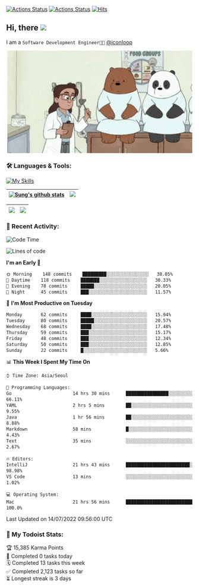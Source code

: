 
[![Actions Status](https://github.com/ddok2/ddok2/workflows/Todoist%20Readme/badge.svg)](https://github.com/ddok2/ddok2/actions)
[![Actions Status](https://github.com/ddok2/ddok2/workflows/wakatime-stats/badge.svg)](https://github.com/ddok2/ddok2/actions)
[![Hits](https://hits.seeyoufarm.com/api/count/incr/badge.svg?url=https%3A%2F%2Fgithub.com%2Fddok2&count_bg=%23FF9595&title_bg=%23555555&icon=github.svg&icon_color=%23FFFFFF&title=hits&edge_flat=false)](https://hits.seeyoufarm.com)

<!-- ![visitors](https://visitor-badge.laobi.icu/badge?page_id=ddok2.ddok2) -->
## Hi, there <img src="https://raw.githubusercontent.com/MartinHeinz/MartinHeinz/master/wave.gif" width="3%">

I am a `Software Development Engineer🧑‍💻` [@iconloop](https://github.com/iconloop)


<p align="center">
    <img align="center" alt="GIF" src="img/debugging.gif" />
</p>


### 🛠 Languages & Tools:

[![My Skills](https://skillicons.dev/icons?i=go,js,ts,py,express,react,svelte,jquery,pug,mongodb,mysql,redis,aws,docker,kubernetes)](https://skillicons.dev)


| <a href="https://github.com/ddok2"><img align="center" src="https://github-readme-stats.vercel.app/api?username=ddok2&show_icons=true&include_all_commits=true&count_private=true&theme=buefy&hide_border=true" alt="Sung's github stats" /></a> | <a href="https://github.com/ddok2"><img src="http://github-readme-streak-stats.herokuapp.com?user=ddok2&hide_border=true" /></a> |
| ------------- |------------- |


| <a href="https://github.com/ddok2"><img align="center" src="https://github-readme-stats.vercel.app/api/top-langs/?username=ddok2&theme=buefy&hide=html,css&hide_border=true width=50%" /></a> | <a href="https://github.com/ddok2"><img align="center" src="https://activity-graph.herokuapp.com/graph?username=ddok2&theme=github&hide_border=true" height="250" /></a> |
| ------------- |--------------------------------------------------------------------------------------------------------------------------------------------------------------------------|


<!-- <details open>
    <summary>📈 My GitHub Stats</summary>
    <p align="center">
        <a href="https://github.com/ddok2">
            <img align="center" src="https://github-readme-stats.vercel.app/api?username=ddok2&show_icons=true&include_all_commits=true&count_private=true&theme=buefy&hide_border=true" alt="Sung's github stats" />
        </a>
    </p>
</details>
<details>
    <summary>💬 Top Languages</summary>
    <p align="center"> 
        <a href="https://github.com/ddok2">
            <img align="center" src="https://github-readme-stats.vercel.app/api/top-langs/?username=ddok2&layout=compact&theme=buefy&hide=html,css&hide_border=true" />
        </a>
    </p>
</details> -->


### 🌈 Recent Activity:
<!--START_SECTION:waka-->
![Code Time](http://img.shields.io/badge/Code%20Time-0%20secs-blue)

![Lines of code](https://img.shields.io/badge/From%20Hello%20World%20I%27ve%20Written-276%20Thousand%20lines%20of%20code-blue)

**I'm an Early 🐤** 

```text
🌞 Morning    148 commits    █████████░░░░░░░░░░░░░░░░   38.05% 
🌆 Daytime    118 commits    ███████░░░░░░░░░░░░░░░░░░   30.33% 
🌃 Evening    78 commits     █████░░░░░░░░░░░░░░░░░░░░   20.05% 
🌙 Night      45 commits     ███░░░░░░░░░░░░░░░░░░░░░░   11.57%

```
📅 **I'm Most Productive on Tuesday** 

```text
Monday       62 commits     ████░░░░░░░░░░░░░░░░░░░░░   15.94% 
Tuesday      80 commits     █████░░░░░░░░░░░░░░░░░░░░   20.57% 
Wednesday    68 commits     ████░░░░░░░░░░░░░░░░░░░░░   17.48% 
Thursday     59 commits     ███░░░░░░░░░░░░░░░░░░░░░░   15.17% 
Friday       48 commits     ███░░░░░░░░░░░░░░░░░░░░░░   12.34% 
Saturday     50 commits     ███░░░░░░░░░░░░░░░░░░░░░░   12.85% 
Sunday       22 commits     █░░░░░░░░░░░░░░░░░░░░░░░░   5.66%

```


📊 **This Week I Spent My Time On** 

```text
⌚︎ Time Zone: Asia/Seoul

💬 Programming Languages: 
Go                       14 hrs 30 mins      ████████████████░░░░░░░░░   66.11% 
YAML                     2 hrs 5 mins        ██░░░░░░░░░░░░░░░░░░░░░░░   9.55% 
Java                     1 hr 56 mins        ██░░░░░░░░░░░░░░░░░░░░░░░   8.88% 
Markdown                 58 mins             █░░░░░░░░░░░░░░░░░░░░░░░░   4.43% 
Text                     35 mins             ░░░░░░░░░░░░░░░░░░░░░░░░░   2.67%

🔥 Editors: 
IntelliJ                 21 hrs 43 mins      ████████████████████████░   98.98% 
VS Code                  13 mins             ░░░░░░░░░░░░░░░░░░░░░░░░░   1.02%

💻 Operating System: 
Mac                      21 hrs 56 mins      █████████████████████████   100.0%

```


 Last Updated on 14/07/2022 09:56:00 UTC
<!--END_SECTION:waka-->

### 🚧 My Todoist Stats:
<!-- TODO-IST:START -->
🏆  15,385 Karma Points           
🌸  Completed 0 tasks today           
🗓  Completed 13 tasks this week           
✅  Completed 2,123 tasks so far           
⏳  Longest streak is 3 days
<!-- TODO-IST:END -->

